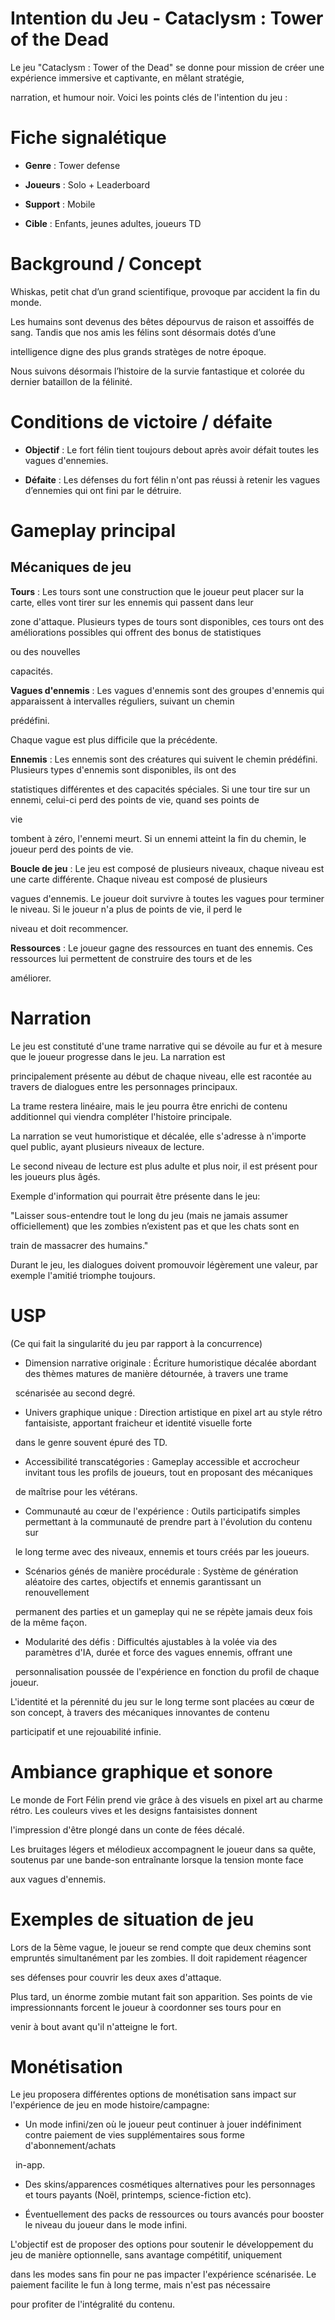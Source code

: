 # Intention du Jeu - Cataclysm : Tower of the Dead

  

Le jeu "Cataclysm : Tower of the Dead" se donne pour mission de créer une expérience immersive et captivante, en mêlant stratégie,

narration, et humour noir. Voici les points clés de l'intention du jeu :

  

# Fiche signalétique

  

* **Genre** : Tower defense

* **Joueurs** : Solo + Leaderboard

* **Support** : Mobile

* **Cible** : Enfants, jeunes adultes, joueurs TD

  

# Background / Concept

  

Whiskas, petit chat d’un grand scientifique, provoque par accident la fin du monde.

  

Les humains sont devenus des bêtes dépourvus de raison et assoiffés de sang. Tandis que nos amis les félins sont désormais dotés d’une

intelligence digne des plus grands stratèges de notre époque.

  

Nous suivons désormais l’histoire de la survie fantastique et colorée du dernier bataillon de la félinité.

  

# Conditions de victoire / défaite

  

* **Objectif** : Le fort félin tient toujours debout après avoir défait toutes les vagues d'ennemies.

* **Défaite** : Les défenses du fort félin n'ont pas réussi à retenir les vagues d’ennemies qui ont fini par le détruire.

  

# Gameplay principal

  

## Mécaniques de jeu

  

**Tours** : Les tours sont une construction que le joueur peut placer sur la carte, elles vont tirer sur les ennemis qui passent dans leur

zone d'attaque. Plusieurs types de tours sont disponibles, ces tours ont des améliorations possibles qui offrent des bonus de statistiques

ou des nouvelles

capacités.

  

**Vagues d'ennemis** : Les vagues d'ennemis sont des groupes d'ennemis qui apparaissent à intervalles réguliers, suivant un chemin

prédéfini.

Chaque vague est plus difficile que la précédente.

  

**Ennemis** : Les ennemis sont des créatures qui suivent le chemin prédéfini. Plusieurs types d'ennemis sont disponibles, ils ont des

statistiques différentes et des capacités spéciales. Si une tour tire sur un ennemi, celui-ci perd des points de vie, quand ses points de

vie

tombent à zéro, l'ennemi meurt. Si un ennemi atteint la fin du chemin, le joueur perd des points de vie.

  

**Boucle de jeu** : Le jeu est composé de plusieurs niveaux, chaque niveau est une carte différente. Chaque niveau est composé de plusieurs

vagues d'ennemis. Le joueur doit survivre à toutes les vagues pour terminer le niveau. Si le joueur n'a plus de points de vie, il perd le

niveau et doit recommencer.

  

**Ressources** : Le joueur gagne des ressources en tuant des ennemis. Ces ressources lui permettent de construire des tours et de les

améliorer.

  

# Narration

  

Le jeu est constituté d'une trame narrative qui se dévoile au fur et à mesure que le joueur progresse dans le jeu. La narration est

principalement présente au début de chaque niveau, elle est racontée au travers de dialogues entre les personnages principaux.

La trame restera linéaire, mais le jeu pourra être enrichi de contenu additionnel qui viendra compléter l'histoire principale.

La narration se veut humoristique et décalée, elle s'adresse à n'importe quel public, ayant plusieurs niveaux de lecture.

Le second niveau de lecture est plus adulte et plus noir, il est présent pour les joueurs plus âgés.

  

Exemple d'information qui pourrait être présente dans le jeu:

"Laisser sous-entendre tout le long du jeu (mais ne jamais assumer officiellement) que les zombies n’existent pas et que les chats sont en

train de massacrer des humains."

  

Durant le jeu, les dialogues doivent promouvoir légèrement une valeur, par exemple l'amitié triomphe toujours.

  

# USP

(Ce qui fait la singularité du jeu par rapport à la concurrence)

  

- Dimension narrative originale : Écriture humoristique décalée abordant des thèmes matures de manière détournée, à travers une trame

  scénarisée au second degré.

  

- Univers graphique unique : Direction artistique en pixel art au style rétro fantaisiste, apportant fraicheur et identité visuelle forte

  dans le genre souvent épuré des TD.

  

- Accessibilité transcatégories : Gameplay accessible et accrocheur invitant tous les profils de joueurs, tout en proposant des mécaniques

  de maîtrise pour les vétérans.

  

- Communauté au cœur de l'expérience : Outils participatifs simples permettant à la communauté de prendre part à l'évolution du contenu sur

  le long terme avec des niveaux, ennemis et tours créés par les joueurs.

  

- Scénarios génés de manière procédurale : Système de génération aléatoire des cartes, objectifs et ennemis garantissant un renouvellement

  permanent des parties et un gameplay qui ne se répète jamais deux fois de la même façon.

  

- Modularité des défis : Difficultés ajustables à la volée via des paramètres d'IA, durée et force des vagues ennemis, offrant une

  personnalisation poussée de l'expérience en fonction du profil de chaque joueur.

  

L'identité et la pérennité du jeu sur le long terme sont placées au cœur de son concept, à travers des mécaniques innovantes de contenu

participatif et une rejouabilité infinie.

  

# Ambiance graphique et sonore

  

Le monde de Fort Félin prend vie grâce à des visuels en pixel art au charme rétro. Les couleurs vives et les designs fantaisistes donnent

l'impression d'être plongé dans un conte de fées décalé.

Les bruitages légers et mélodieux accompagnent le joueur dans sa quête, soutenus par une bande-son entraînante lorsque la tension monte face

aux vagues d'ennemis.

  

# Exemples de situation de jeu

  

Lors de la 5ème vague, le joueur se rend compte que deux chemins sont empruntés simultanément par les zombies. Il doit rapidement réagencer

ses défenses pour couvrir les deux axes d'attaque.

Plus tard, un énorme zombie mutant fait son apparition. Ses points de vie impressionnants forcent le joueur à coordonner ses tours pour en

venir à bout avant qu'il n'atteigne le fort.

  

# Monétisation

  

Le jeu proposera différentes options de monétisation sans impact sur l'expérience de jeu en mode histoire/campagne:

  

- Un mode infini/zen où le joueur peut continuer à jouer indéfiniment contre paiement de vies supplémentaires sous forme d'abonnement/achats

  in-app.

  

- Des skins/apparences cosmétiques alternatives pour les personnages et tours payants (Noël, printemps, science-fiction etc).

  

- Éventuellement des packs de ressources ou tours avancés pour booster le niveau du joueur dans le mode infini.

  

L'objectif est de proposer des options pour soutenir le développement du jeu de manière optionnelle, sans avantage compétitif, uniquement

dans les modes sans fin pour ne pas impacter l'expérience scénarisée. Le paiement facilite le fun à long terme, mais n'est pas nécessaire

pour profiter de l'intégralité du contenu.